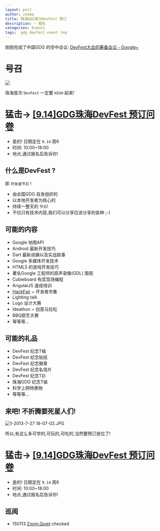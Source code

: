```yaml
---
layout: post
author: zoomq
title: 珠海GDG首次DevFest 预订 
description: ~ 报名
categories: Events
tags:  gdg devfest event reg
---
```


刚刚完成了中国GDG 的空中会议:
[DevFest大会的筹备会议﻿ - Google+](https://plus.google.com/events/c9bdppij829gv3093et0fjugkok?authkey=CMq1-tWMiprhXg)


# 号召
![](http://zoomq.qiniudn.com/ZHGDG/design/DevFest/devfest-GDG_ZhuHai.svg)

珠海首次 `DevFest` 一定要 `HIGH` 起来!
# 猛击-> [[9.14]GDG珠海DevFest 预订问卷](http://f.jeffkit.info/zoomquiet/devfest914zh/)

- 是的! 日期定在 `9.14` 周6
- 时间: 10:00~18:00
- 地点,通过报名后告诉你!


## 什么是DevFest ?

即 `开发者节日` !

- 由全国GDG 自发组织的
- 以本地开发者为核心的
- 持续一整天的 `节日`!
- 不仅只有技术内容,我们可以分享应该分享的各种 ;-)

<!--more-->


## 可能的内容

- Google 地图API
- Android 最新开发技巧
- Dart 最新进展以及实战故事
- Google 多媒体开发技术
- HTML5 的游戏开发技巧
- 著名Google 工程师的原声录像(GDL) 围观
- Cubieboard 有奖现场编程
- AngularJS 速成培训
- [HackFair](http://itportal.org/google-hackfair-in-south-korea/) ~ 开发者市集
- Lighting talk 
- Logo 设计大赛
- Ideathon ~ 创意马拉松
- BBQ厨艺大赛
- 等等等...



## 可能的礼品
- DevFest 纪念T裇
- DevFest 纪念贴纸
- DevFest 纪念徽章
- DevFest 纪念名信片
- DevFest 纪念T衫
- 珠海GDG 纪念T裇
- 科学上网特惠物
- 等等等...

## 来吧! 不折腾要死星人们!

![1-2013-7-27 18-07-02.JPG](http://zoomq.qiniudn.com/ZHGDG/130722-gdl/1-2013-7-27%2018-07-02.JPG)


所以,有这么多可学的,可玩的,可吃的,当然要预订座位了!

# 猛击-> [[9.14]GDG珠海DevFest 预订问卷](http://f.jeffkit.info/zoomquiet/devfest914zh/)

- 是的! 日期定在 `9.14` 周6
- 时间: 10:00~18:00
- 地点,通过报名后告诉你!



## 巡阅
- 150113 [Zoom.Quiet](http://zoomquiet.io/) checked



